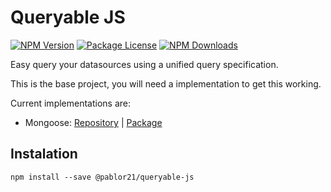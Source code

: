 # Queryable JS
<a href="https://www.npmjs.com/@pablor21/queryable-js"><img src="https://img.shields.io/npm/v/@pablor21/queryable-js.svg?v1" alt="NPM Version" /></a>
<a href="https://www.npmjs.com/@pablor21/queryable-js"><img src="https://img.shields.io/npm/l/@pablor21/queryable-js.svg?v1" alt="Package License" /></a>
<a href="https://www.npmjs.com/@pablor21/queryable-js"><img src="https://img.shields.io/npm/dm/@pablor21/queryable-js.svg?v1" alt="NPM Downloads" /></a>

Easy query your datasources using a unified query specification.

This is the base project, you will need a implementation to get this working.

Current implementations are:

- Mongoose: [Repository](https://github.com/pablor21/queryable-js-mongoose "Mongoose implementation repository") | [Package](https://www.npmjs.com/package/@pablor21/queryable-js-mongoose "Mongoose implementation package")


## Instalation
```
npm install --save @pablor21/queryable-js
```